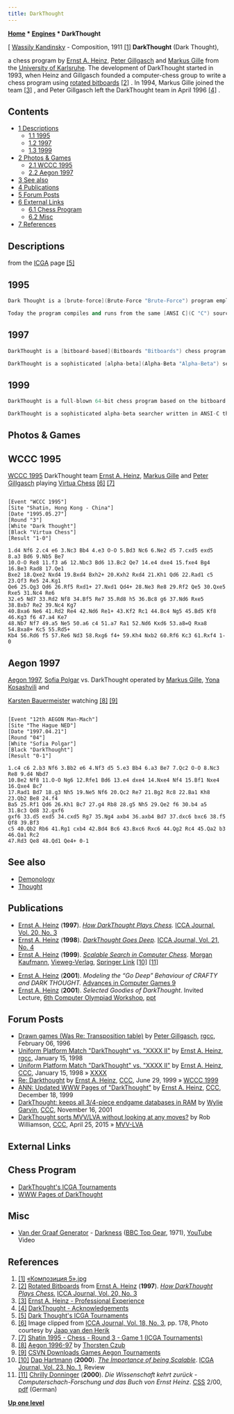 ```yaml
---
title: DarkThought
---
```

**[Home](Home "Home") * [Engines](Engines "Engines") * DarkThought**

\[ [Wassily Kandinsky](Category:Wassily_Kandinsky "Category:Wassily Kandinsky") - Composition, 1911 <a id="cite-note-1" href="#cite-ref-1">[1]</a>
**DarkThought** (Dark Thought),

a chess program by [Ernst A. Heinz](Ernst_A._Heinz "Ernst A. Heinz"), [Peter Gillgasch](Peter_Gillgasch "Peter Gillgasch") and [Markus Gille](Markus_Gille "Markus Gille") from the [University of Karlsruhe](https://en.wikipedia.org/wiki/Karlsruhe_Institute_of_Technology/). The development of DarkThought started in 1993, when Heinz and Gillgasch founded a computer-chess group to write a chess program using [rotated bitboards](Rotated_Bitboards "Rotated Bitboards") <a id="cite-note-2" href="#cite-ref-2">[2]</a> . In 1994, Markus Gille joined the team <a id="cite-note-3" href="#cite-ref-3">[3]</a> , and Peter Gillgasch left the DarkThought team in April 1996 <a id="cite-note-4" href="#cite-ref-4">[4]</a> .

## Contents

- [1 Descriptions](#descriptions)
  - [1.1 1995](#1995)
  - [1.2 1997](#1997)
  - [1.3 1999](#1999)
- [2 Photos & Games](#photos-.26-games)
  - [2.1 WCCC 1995](#wccc-1995)
  - [2.2 Aegon 1997](#aegon-1997)
- [3 See also](#see-also)
- [4 Publications](#publications)
- [5 Forum Posts](#forum-posts)
- [6 External Links](#external-links)
  - [6.1 Chess Program](#chess-program)
  - [6.2 Misc](#misc)
- [7 References](#references)

## Descriptions

from the [ICGA](ICGA "ICGA") page <a id="cite-note-5" href="#cite-ref-5">[5]</a>

## 1995

```C++
Dark Thought is a [brute-force](Brute-Force "Brute-Force") program employing sophisticated [move ordering techniques](Move_Ordering "Move Ordering") and [search extensions](Extensions "Extensions") backed by a selective [quiescence search](Quiescence_Search "Quiescence Search"). On a [DEC 3000-600](DEC_Alpha#3000 "DEC Alpha") (175Mhz [Alpha 21064 CPU](DEC_Alpha "DEC Alpha"), 64MB [RAM](Memory#RAM "Memory")) Dark Thought visits up to 60,000 [nodes per second](Nodes_per_Second "Nodes per Second") and reaches a non-selective, brute-force search [depth](Depth "Depth") of at least 8 [plies](Ply "Ply") in 1 minute. Its [opening book](Opening_Book "Opening Book") contains 250,000 positions. On-line access to [Thompson's endgame databases](Thompson%27s_Databases "Thompson's Databases") is handled by a greatly enhanced version of the public domain software by Beuckens and Hoekstra. Peter Gillgasch, the main brain behind the chess engine, wrote a prototype version of Dark Thought in [Pascal](Pascal "Pascal") in 1992.

```

```C++
Today the program compiles and runs from the same [ANSI C](C "C") source files on a variety of platforms. Markus Gille and Ernst Heinz are responsible for fine-tuning the [evaluation](Evaluation "Evaluation") function and databases and Peter Gillagasch still maintains the chess engine. During the [World Championships](WCCC_1995 "WCCC 1995"), Darkthought will run on the most powerful DEC Alpha workstation available. 

```

## 1997

```C++
DarkThought is a [bitboard-based](Bitboards "Bitboards") chess program developed at the University of Karlsruhe that has successfully participated in all [world championships](World_Computer_Chess_Championship "World Computer Chess Championship") since 1995. On a 500MHz [DEC Alpha-21164a](DEC_Alpha#21164 "DEC Alpha") with 128MB RAM, DarkThought routinely reaches speeds of 200K nps in the middlegame while peaking at over 650K nps in the endgame.

```

```C++
DarkThought is a sophisticated [alpha-beta](Alpha-Beta "Alpha-Beta") searcher written in ANSI-C that uses [PVS/NegaScout](Principal_Variation_Search "Principal Variation Search") with state-of-the-art enhancements like [futility pruning](Futility_Pruning "Futility Pruning"), [internal iterative deepening](Internal_Iterative_Deepening "Internal Iterative Deepening"), dynamic move ordering ([killer](Killer_Heuristic "Killer Heuristic")+[history heuristic](History_Heuristic "History Heuristic")), [recursive](Recursion "Recursion") [null move pruning](Null_Move_Pruning "Null Move Pruning"), selective extensions, [interior-node recognizers](Interior_Node_Recognizer "Interior Node Recognizer"), and interior-node [endgame database](Endgame_Tablebases "Endgame Tablebases") access. 

```

## 1999

```C++
DarkThought is a full-blown 64-bit chess program based on the bitboard technology. It was developed at the Institute for Program Structures and Data Organization (University of Karlsruhe, Germany) and has successfully participated in all [ICCA](ICCA "ICCA") world championships since 1995. On a 767MHz KryoTech [Alpha-21164a](DEC_Alpha#21164 "DEC Alpha") with 256MB RAM, DarkThought easily reaches speeds of 350K nps in the middle game while peaking at over 1M nps in the endgame.

```

```C++
DarkThought is a sophisticated alpha-beta searcher written in ANSI-C that uses PVS/NegaScout with state-of-the-art enhancements like various [hash tables](Hash_Table "Hash Table"), [normal](Futility_Pruning "Futility Pruning") and [extended futility pruning](Futility_Pruning#Extendedfutilitypruning "Futility Pruning"), internal iterative deepening, dynamic move ordering (history+killer heuristic), recursive null-move pruning, selective extensions, and interior-node recognizers (incl. access to endgame databases). 

```

## Photos & Games

## WCCC 1995

[](File:DarkThoughtTeam1995.jpg)
[WCCC 1995](WCCC_1995 "WCCC 1995") DarkThought team [Ernst A. Heinz](Ernst_A._Heinz "Ernst A. Heinz"), [Markus Gille](Markus_Gille "Markus Gille") and [Peter Gillgasch](Peter_Gillgasch "Peter Gillgasch") playing [Virtua Chess](Virtua_Chess "Virtua Chess") <a id="cite-note-6" href="#cite-ref-6">[6]</a> <a id="cite-note-7" href="#cite-ref-7">[7]</a>

```

[Event "WCCC 1995"]
[Site "Shatin, Hong Kong - China"]
[Date "1995.05.27"]
[Round "3"]
[White "Dark Thought"]
[Black "Virtua Chess"]
[Result "1-0"]

1.d4 Nf6 2.c4 e6 3.Nc3 Bb4 4.e3 O-O 5.Bd3 Nc6 6.Ne2 d5 7.cxd5 exd5 8.a3 Bd6 9.Nb5 Be7
10.O-O Re8 11.f3 a6 12.Nbc3 Bd6 13.Bc2 Qe7 14.e4 dxe4 15.fxe4 Bg4 16.Be3 Rad8 17.Qe1
Bxe2 18.Qxe2 Nxd4 19.Bxd4 Bxh2+ 20.Kxh2 Rxd4 21.Kh1 Qd6 22.Rad1 c5 23.Qf3 Re5 24.Kg1
Qe6 25.Qg3 Qd6 26.Rf5 Rxd1+ 27.Nxd1 Qd4+ 28.Ne3 Re8 29.Rf2 Qe5 30.Qxe5 Rxe5 31.Nc4 Re6
32.e5 Nd7 33.Rd2 Nf8 34.Bf5 Re7 35.Rd8 h5 36.Bc8 g6 37.Nd6 Rxe5 38.Bxb7 Re2 39.Nc4 Kg7
40.Bxa6 Ne6 41.Rd2 Re4 42.Nd6 Re1+ 43.Kf2 Rc1 44.Bc4 Ng5 45.Bd5 Kf8 46.Kg3 f6 47.a4 Ke7
48.Nb7 Nf7 49.a5 Ne5 50.a6 c4 51.a7 Ra1 52.Nd6 Kxd6 53.a8=Q Rxa8 54.Bxa8+ Kc5 55.Rd5+
Kb4 56.Rd6 f5 57.Re6 Nd3 58.Rxg6 f4+ 59.Kh4 Nxb2 60.Rf6 Kc3 61.Rxf4 1-0

```

## Aegon 1997

[](http://www.thorstenczub.de/aegon.html)
[Aegon 1997](Aegon_1997 "Aegon 1997"), [Sofia Polgar](https://en.wikipedia.org/wiki/Sofia_Polgar) vs. DarkThought operated by [Markus Gille](Markus_Gille "Markus Gille"), [Yona Kosashvili](https://en.wikipedia.org/wiki/Yona_Kosashvili) and

[Karsten Bauermeister](Karsten_Bauermeister "Karsten Bauermeister") watching <a id="cite-note-8" href="#cite-ref-8">[8]</a> <a id="cite-note-9" href="#cite-ref-9">[9]</a>

```

[Event "12th AEGON Man-Mach"]
[Site "The Hague NED"]
[Date "1997.04.21"]
[Round "04"]
[White "Sofia Polgar"]
[Black "DarkThought"]
[Result "0-1"]

1.c4 c6 2.b3 Nf6 3.Bb2 e6 4.Nf3 d5 5.e3 Bb4 6.a3 Be7 7.Qc2 O-O 8.Nc3 Re8 9.d4 Nbd7
10.Be2 Nf8 11.O-O Ng6 12.Rfe1 Bd6 13.e4 dxe4 14.Nxe4 Nf4 15.Bf1 Nxe4 16.Qxe4 Bc7
17.Rad1 Bd7 18.g3 Nh5 19.Ne5 Nf6 20.Qc2 Re7 21.Bg2 Rc8 22.Ba1 Kh8 23.Qb2 Be8 24.f4
Ba5 25.Rf1 Qd6 26.Kh1 Bc7 27.g4 Rb8 28.g5 Nh5 29.Qe2 f6 30.b4 a5 31.Bc3 Qd8 32.gxf6
gxf6 33.d5 exd5 34.cxd5 Rg7 35.Ng4 axb4 36.axb4 Bd7 37.dxc6 bxc6 38.f5 Qf8 39.Bf3
c5 40.Qb2 Rb6 41.Rg1 cxb4 42.Bd4 Bc6 43.Bxc6 Rxc6 44.Qg2 Rc4 45.Qa2 b3 46.Qa1 Rc2
47.Rd3 Qe8 48.Qd1 Qe4+ 0-1

```

## See also

- [Demonology](Category:Demonology "Category:Demonology")
- [Thought](Category:Thought "Category:Thought")

## Publications

- [Ernst A. Heinz](Ernst_A._Heinz "Ernst A. Heinz") (**1997**). *[How DarkThought Plays Chess](http://people.csail.mit.edu/heinz/dt/node2.html).* [ICCA Journal, Vol. 20, No. 3](ICGA_Journal#20_3 "ICGA Journal")
- [Ernst A. Heinz](Ernst_A._Heinz "Ernst A. Heinz") (**1998**). *[DarkThought Goes Deep](http://people.csail.mit.edu/heinz/dt/node46.html).* [ICCA Journal, Vol. 21, No. 4](ICGA_Journal#21_4 "ICGA Journal")
- [Ernst A. Heinz](Ernst_A._Heinz "Ernst A. Heinz") (**1999**). *[Scalable Search in Computer Chess](http://people.csail.mit.edu/heinz/node1.html#scale-cchess)*. [Morgan Kaufmann](https://en.wikipedia.org/wiki/Morgan_Kaufmann), [Vieweg-Verlag](https://de.wikipedia.org/wiki/Vieweg_Verlag), [Springer Link](https://link.springer.com/book/10.1007/978-3-322-90178-1) <a id="cite-note-10" href="#cite-ref-10">[10]</a> <a id="cite-note-11" href="#cite-ref-11">[11]</a>

[](https://link.springer.com/book/10.1007/978-3-322-90178-1)

- [Ernst A. Heinz](Ernst_A._Heinz "Ernst A. Heinz") (**2001**). *Modeling the “Go Deep” Behaviour of CRAFTY and DARK THOUGHT.* [Advances in Computer Games 9](Advances_in_Computer_Games_9 "Advances in Computer Games 9")
- [Ernst A. Heinz](Ernst_A._Heinz "Ernst A. Heinz") (**2001**). *Selected Goodies of DarkThought*. Invited Lecture, [6th Computer Olympiad Workshop](6th_Computer_Olympiad#Workshop "6th Computer Olympiad"), [ppt](https://ilk.uvt.nl/icga/news/Olympiad/Olympiad/workshop/InvitedLecture-Heinz.ppt)

## Forum Posts

- [Drawn games (Was Re: Transposition table)](http://groups.google.com/group/rec.games.chess.computer/msg/b8bdef757df5d5c9) by [Peter Gillgasch](Peter_Gillgasch "Peter Gillgasch"), [rgcc](Computer_Chess_Forums "Computer Chess Forums"), February 06, 1996
- [Uniform Platform Match "DarkThought" vs. "XXXX II"](http://groups.google.com/group/rec.games.chess.computer/browse_frm/thread/41bd04ab11cc7c85) by [Ernst A. Heinz](Ernst_A._Heinz "Ernst A. Heinz"), [rgcc](Computer_Chess_Forums "Computer Chess Forums"), January 15, 1998
- [Uniform Platform Match "DarkThought" vs. "XXXX II"](https://www.stmintz.com/ccc/index.php?id=14123) by [Ernst A. Heinz](Ernst_A._Heinz "Ernst A. Heinz"), [CCC](CCC "CCC"), January 15, 1998 » [XXXX](XXXX "XXXX")
- [Re: Darkthought](https://www.stmintz.com/ccc/index.php?id=58575) by [Ernst A. Heinz](Ernst_A._Heinz "Ernst A. Heinz"), [CCC](CCC "CCC"), June 29, 1999 » [WCCC 1999](WCCC_1999 "WCCC 1999")
- [ANN: Updated WWW Pages of "DarkThought"](https://www.stmintz.com/ccc/index.php?id=83268) by [Ernst A. Heinz](Ernst_A._Heinz "Ernst A. Heinz"), [CCC](CCC "CCC"), December 18, 1999
- [DarkThought: keeps all 3/4-piece endgame databases in RAM](https://www.stmintz.com/ccc/index.php?id=197637) by [Wylie Garvin](index.php?title=Wylie_Garvin&action=edit&redlink=1 "Wylie Garvin (page does not exist)"), [CCC](CCC "CCC"), November 16, 2001
- [DarkThought sorts MVV/LVA without looking at any moves?](http://www.talkchess.com/forum/viewtopic.php?t=56114) by Rob Williamson, [CCC](CCC "CCC"), April 25, 2015 » [MVV-LVA](MVV-LVA "MVV-LVA")

## External Links

## Chess Program

- [DarkThought's ICGA Tournaments](https://www.game-ai-forum.org/icga-tournaments/program.php?id=15)
- [WWW Pages of DarkThought](http://people.csail.mit.edu/heinz/dt/)

## Misc

- [Van der Graaf Generator](Category:Van_der_Graaf_Generator "Category:Van der Graaf Generator") - [Darkness](https://en.wikipedia.org/wiki/The_Least_We_Can_Do_Is_Wave_to_Each_Other) ([BBC Top Gear](<https://en.wikipedia.org/wiki/Top_Gear_(radio_show)>), 1971), [YouTube](https://en.wikipedia.org/wiki/YouTube) Video

## References

1. <a id="cite-ref-1" href="#cite-note-1">[1]</a> [«Композиция 5».jpg](https://commons.wikimedia.org/wiki/File:%C2%AB%D0%9A%D0%BE%D0%BC%D0%BF%D0%BE%D0%B7%D0%B8%D1%86%D0%B8%D1%8F_5%C2%BB.jpg)
1. <a id="cite-ref-2" href="#cite-note-2">[2]</a> [Rotated Bitboards](http://people.csail.mit.edu/heinz/dt/node8.html) from [Ernst A. Heinz](Ernst_A._Heinz "Ernst A. Heinz") (**1997**). *[How DarkThought Plays Chess.](http://people.csail.mit.edu/heinz/dt/node2.html)* [ICCA Journal, Vol. 20, No. 3](ICGA_Journal#20_3 "ICGA Journal")
1. <a id="cite-ref-3" href="#cite-note-3">[3]</a> [Ernst A. Heinz - Professional Experience](http://people.csail.mit.edu/heinz/node10.html)
1. <a id="cite-ref-4" href="#cite-note-4">[4]</a> [DarkThought - Acknowledgements](http://people.csail.mit.edu/heinz/dt/node1.html#acknlg)
1. <a id="cite-ref-5" href="#cite-note-5">[5]</a> [Dark Thought's ICGA Tournaments](https://www.game-ai-forum.org/icga-tournaments/program.php?id=15)
1. <a id="cite-ref-6" href="#cite-note-6">[6]</a> Image clipped from [ICCA Journal, Vol. 18, No. 3](ICGA_Journal#18_3 "ICGA Journal"), pp. 178, Photo courtesy by [Jaap van den Herik](Jaap_van_den_Herik "Jaap van den Herik")
1. <a id="cite-ref-7" href="#cite-note-7">[7]</a> [Shatin 1995 - Chess - Round 3 - Game 1 (ICGA Tournaments)](https://www.game-ai-forum.org/icga-tournaments/round.php?tournament=29&round=3&id=1)
1. <a id="cite-ref-8" href="#cite-note-8">[8]</a> [Aegon 1996-97](http://www.thorstenczub.de/aegon.html) by [Thorsten Czub](Thorsten_Czub "Thorsten Czub")
1. <a id="cite-ref-9" href="#cite-note-9">[9]</a> [CSVN Downloads Games Aegon Tournaments](http://www.csvn.nl/index.php?option=com_docman&task=cat_view&gid=40&Itemid=26&lang=en)
1. <a id="cite-ref-10" href="#cite-note-10">[10]</a> [Dap Hartmann](Dap_Hartmann "Dap Hartmann") (**2000**). *[The Importance of being Scalable](http://ilk.uvt.nl/icga/journal/contents/content23-1.htm#THE%20IMPORTANCE%20OF%20BEING%20SCALABLE)*. [ICGA Journal, Vol. 23, No. 1](ICGA_Journal#23_1 "ICGA Journal"), Review
1. <a id="cite-ref-11" href="#cite-note-11">[11]</a> [Chrilly Donninger](Chrilly_Donninger "Chrilly Donninger") (**2000**). *Die Wissenschaft kehrt zurück - Computerschach-Forschung und das Buch von Ernst Heinz*. [CSS](Computerschach_und_Spiele "Computerschach und Spiele") 2/00, [pdf](http://www.mustrum.de/chrilly/heinz.pdf) (German)

**[Up one level](Engines "Engines")**


